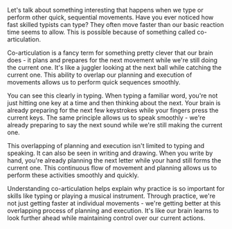 Let's talk about something interesting that happens when we type or perform other quick, sequential movements. Have you ever noticed how fast skilled typists can type? They often move faster than our basic reaction time seems to allow. This is possible because of something called co-articulation.

Co-articulation is a fancy term for something pretty clever that our brain does - it plans and prepares for the next movement while we're still doing the current one. It's like a juggler looking at the next ball while catching the current one. This ability to overlap our planning and execution of movements allows us to perform quick sequences smoothly.

You can see this clearly in typing. When typing a familiar word, you're not just hitting one key at a time and then thinking about the next. Your brain is already preparing for the next few keystrokes while your fingers press the current keys. The same principle allows us to speak smoothly - we're already preparing to say the next sound while we're still making the current one.

This overlapping of planning and execution isn't limited to typing and speaking. It can also be seen in writing and drawing. When you write by hand, you're already planning the next letter while your hand still forms the current one. This continuous flow of movement and planning allows us to perform these activities smoothly and quickly.

Understanding co-articulation helps explain why practice is so important for skills like typing or playing a musical instrument. Through practice, we're not just getting faster at individual movements - we're getting better at this overlapping process of planning and execution. It's like our brain learns to look further ahead while maintaining control over our current actions.